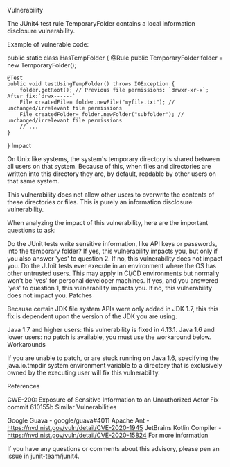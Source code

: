 Vulnerability

The JUnit4 test rule TemporaryFolder contains a local information disclosure vulnerability.

Example of vulnerable code:

public static class HasTempFolder {
    @Rule
    public TemporaryFolder folder = new TemporaryFolder();

    @Test
    public void testUsingTempFolder() throws IOException {
        folder.getRoot(); // Previous file permissions: `drwxr-xr-x`; After fix:`drwx------`
        File createdFile= folder.newFile("myfile.txt"); // unchanged/irrelevant file permissions
        File createdFolder= folder.newFolder("subfolder"); // unchanged/irrelevant file permissions
        // ...
    }
}
Impact

On Unix like systems, the system's temporary directory is shared between all users on that system. Because of this, when files and directories are written into this directory they are, by default, readable by other users on that same system.

This vulnerability does not allow other users to overwrite the contents of these directories or files. This is purely an information disclosure vulnerability.

When analyzing the impact of this vulnerability, here are the important questions to ask:

Do the JUnit tests write sensitive information, like API keys or passwords, into the temporary folder?
If yes, this vulnerability impacts you, but only if you also answer 'yes' to question 2.
If no, this vulnerability does not impact you.
Do the JUnit tests ever execute in an environment where the OS has other untrusted users.
This may apply in CI/CD environments but normally won't be 'yes' for personal developer machines.
If yes, and you answered 'yes' to question 1, this vulnerability impacts you.
If no, this vulnerability does not impact you.
Patches

Because certain JDK file system APIs were only added in JDK 1.7, this this fix is dependent upon the version of the JDK you are using.

Java 1.7 and higher users: this vulnerability is fixed in 4.13.1.
Java 1.6 and lower users: no patch is available, you must use the workaround below.
Workarounds

If you are unable to patch, or are stuck running on Java 1.6, specifying the java.io.tmpdir system environment variable to a directory that is exclusively owned by the executing user will fix this vulnerability.

References

CWE-200: Exposure of Sensitive Information to an Unauthorized Actor
Fix commit 610155b
Similar Vulnerabilities

Google Guava - google/guava#4011
Apache Ant - https://nvd.nist.gov/vuln/detail/CVE-2020-1945
JetBrains Kotlin Compiler - https://nvd.nist.gov/vuln/detail/CVE-2020-15824
For more information

If you have any questions or comments about this advisory, please pen an issue in junit-team/junit4.
